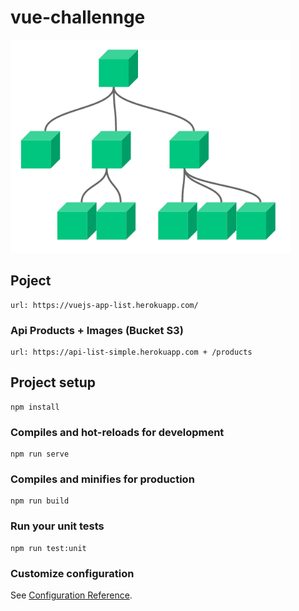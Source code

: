 # vue-challennge

![Alt text](/public/static/components.png?raw=true "Title")

## Poject
```
url: https://vuejs-app-list.herokuapp.com/
```
### Api Products + Images (Bucket S3)
```
url: https://api-list-simple.herokuapp.com + /products
```

## Project setup
```
npm install
```

### Compiles and hot-reloads for development
```
npm run serve
```

### Compiles and minifies for production
```
npm run build
```

### Run your unit tests
```
npm run test:unit
```

### Customize configuration
See [Configuration Reference](https://cli.vuejs.org/config/).

